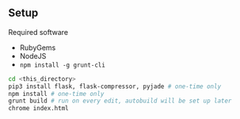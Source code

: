 ## Setup

Required software
- RubyGems
- NodeJS
- `npm install -g grunt-cli`

```bash
cd <this_directory> 
pip3 install flask, flask-compressor, pyjade # one-time only
npm install # one-time only
grunt build # run on every edit, autobuild will be set up later
chrome index.html
```

